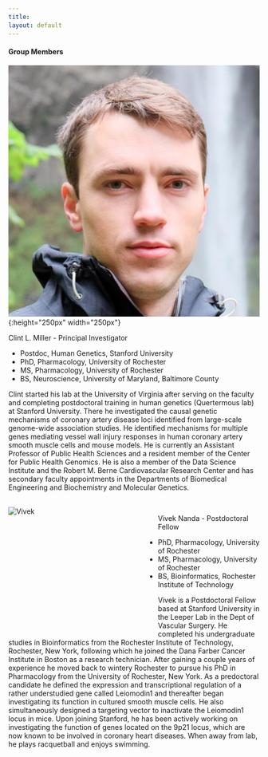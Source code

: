 ```yaml
---
title: 
layout: default
---
```


#### Group Members

![clintphoto](/images/clintphoto.jpg){:height="250px" width="250px"}

Clint L. Miller - Principal Investigator

- Postdoc, Human Genetics, Stanford University 
- PhD, Pharmacology, University of Rochester
- MS, Pharmacology, University of Rochester
- BS, Neuroscience, University of Maryland, Baltimore County 

Clint started his lab at the University of Virginia after serving on the faculty and completing postdoctoral training in human genetics (Quertermous lab) at Stanford University. There he investigated the causal genetic mechanisms of coronary artery disease loci identified from large-scale genome-wide association studies. He identified mechanisms for multiple genes mediating vessel wall injury responses in human coronary artery smooth muscle cells and mouse models. He is currently an Assistant Professor of Public Health Sciences and a resident member of the Center for Public Health Genomics. He is also a member of the Data Science Institute and the Robert M. Berne Cardiovascular Research Center and has secondary faculty appointments in the Departments of Biomedical Engineering and Biochemistry and Molecular Genetics.

<br>

<img align ="left" src="http://clintmil.github.io/millerlab/images/vivekphoto.jpg" alt="Vivek" width="250" height="250" style="padding-right:50px">

Vivek Nanda - Postdoctoral Fellow

- PhD, Pharmacology, University of Rochester
- MS, Pharmacology, University of Rochester
- BS, Bioinformatics, Rochester Institute of Technology

Vivek is a Postdoctoral Fellow based at Stanford University in the Leeper Lab in the Dept of Vascular Surgery. He completed his undergraduate studies in Bioinformatics from the Rochester Institute of Technology, Rochester, New York, following which he joined the Dana Farber Cancer Institute in Boston as a research technician. After gaining a couple years of experience he moved back to wintery Rochester to pursue his PhD in Pharmacology from the University of Rochester, New York. As a predoctoral candidate he defined the expression and transcriptional regulation of a rather understudied gene called Leiomodin1 and thereafter began investigating its function in cultured smooth muscle cells. He also simultaneously designed a targeting vector to inactivate the Leiomodin1 locus in mice. Upon joining Stanford, he has been actively working on investigating the function of genes located on the 9p21 locus, which are now known to be involved in coronary heart diseases. When away from lab, he plays racquetball and enjoys swimming.


